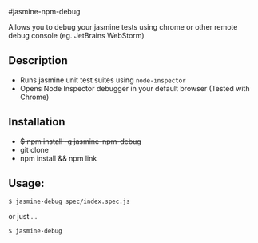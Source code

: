 #jasmine-npm-debug

Allows you to debug your jasmine tests using chrome or other remote debug console (eg. JetBrains WebStorm)

## Description

- Runs jasmine unit test suites using `node-inspector`
- Opens Node Inspector debugger in your default browser  (Tested with Chrome)

## Installation

   - ~~$ npm install -g jasmine-npm-debug~~
   - git clone
   - npm install && npm link

## Usage:

    $ jasmine-debug spec/index.spec.js

or just ...
    
    $ jasmine-debug

